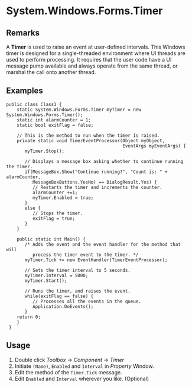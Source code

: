 #   System.Windows.Forms.Timer

##  Remarks

A **Timer** is used to raise an event at user-defined intervals. This Windows timer is designed for a single-threaded environment where UI threads are used to perform processing. It requires that the user code have a UI message pump available and always operate from the same thread, or marshal the call onto another thread.

##  Examples

    public class Class1 {
        static System.Windows.Forms.Timer myTimer = new System.Windows.Forms.Timer();
        static int alarmCounter = 1;
        static bool exitFlag = false;
    
        // This is the method to run when the timer is raised.
        private static void TimerEventProcessor(Object myObject,
                                                EventArgs myEventArgs) {
           myTimer.Stop();
    
           // Displays a message box asking whether to continue running the timer.
           if(MessageBox.Show("Continue running?", "Count is: " + alarmCounter, 
              MessageBoxButtons.YesNo) == DialogResult.Yes) {
              // Restarts the timer and increments the counter.
              alarmCounter +=1;
              myTimer.Enabled = true;
           }
           else {
              // Stops the timer.
              exitFlag = true;
           }
        }
    
        public static int Main() {
           /* Adds the event and the event handler for the method that will 
              process the timer event to the timer. */
           myTimer.Tick += new EventHandler(TimerEventProcessor);
    
           // Sets the timer interval to 5 seconds.
           myTimer.Interval = 5000;
           myTimer.Start();
    
           // Runs the timer, and raises the event.
           while(exitFlag == false) {
              // Processes all the events in the queue.
              Application.DoEvents();
           }
        return 0;
        }
     }


##  Usage

1.  Double click *Toolbox* -> *Component* -> *Timer*
2.  Initiate `(Name)`, `Enabled` and `Interval` in *Property* Window.
3.  Edit the method of the `Timer.Tick` message.
4.  Edit `Enabled` and `Interval` wherever you like. (Optional)
